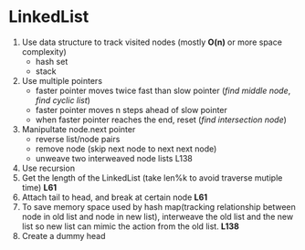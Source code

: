 # LinkedList

1. Use data structure to track visited nodes (mostly **O(n)** or more space complexity)
   - hash set
   - stack
2. Use multiple pointers
   - faster pointer moves twice fast than slow pointer (*find middle node*, *find cyclic list*)
   - faster pointer moves n steps ahead of slow pointer
   - when faster pointer reaches the end, reset (*find intersection node*)
3. Manipultate node.next pointer
   - reverse list/node pairs
   - remove node (skip next node to next next node)
   - unweave two interweaved node lists L138
4. Use recursion
5. Get the length of the LinkedList (take len%k to avoid traverse mutiple time) **L61**
6. Attach tail to head, and break at certain node **L61**
7. To save memory space used by hash map(tracking relationship between node in old list and node in new list), interweave the old list and the new list so new list can mimic the action from the old list. **L138**
8. Create a dummy head

